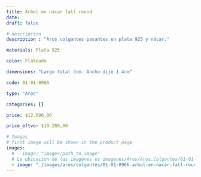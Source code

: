 ```yaml
---
title: Arbol en nácar fall round
date: 
draft: false

# descripcion
description : "Aros colgantes pasantes en plata 925 y nácar."

materials: Plata 925

color: Plateado

dimensions: "Largo total 3cm. Ancho dije 1.4cm"

code: 01-01-0966

type: "Aros"

categories: []

price: $12.090,00

price_eftvo: $10.280,00

# Images
# first image will be shown in the product page
images:
  # - image: "images/path_to_image"
  # La ubicacion de las imagenes es imagenes/Aros/Aros.Colgantes/01-01-0966-arbol-en-nacar-fall-round
  - image: "./images/aros/colgantes/01-01-0966-arbol-en-nacar-fall-round.jpg"
---
```

